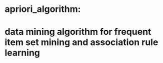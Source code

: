 # apriori_algorithm:
# data mining algorithm for frequent item set mining and association rule learning
